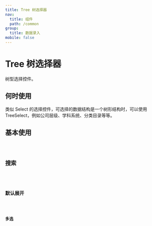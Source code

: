 ```yaml
---
title: Tree 树选择器
nav:
  title: 组件
  path: /common
group:
  title: 数据录入
mobile: false
---
```


# Tree 树选择器

树型选择控件。

## 何时使用

类似 Select 的选择控件，可选择的数据结构是一个树形结构时，可以使用 TreeSelect，例如公司层级、学科系统、分类目录等等。

## 基本使用

<code src="./demos/index1.tsx"/>

## 搜索

<code src="./demos/index2.tsx"/>

## 默认展开

<code src="./demos/index3.tsx"/>

## 多选

<code src="./demos/index4.tsx"/>

<API />
